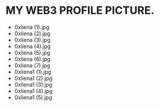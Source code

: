 # MY WEB3 PROFILE PICTURE.
- 0xliena (1).jpg
- 0xliena (2).jpg
- 0xliena (3).jpg
- 0xliena (4).jpg
- 0xliena (5).jpg
- 0xliena (6).jpg
- 0xliena (7).jpg
- 0xliena1 (1).jpg
- 0xliena1 (2).jpg
- 0xliena1 (3).jpg
- 0xliena1 (4).jpg
- 0xliena1 (5).jpg
